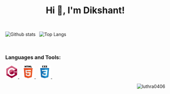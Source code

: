 <!-- ### Hi there 👋 -->
<h1 align="center">Hi 👋, I'm Dikshant!</h1>
<br />

![Github stats](https://github-readme-stats.vercel.app/api?username=diksh04&show_icons=true&theme=radical) 
&nbsp;
![Top Langs](https://github-readme-stats.vercel.app/api/top-langs/?username=diksh04&layout=compact&theme=radical)

<br />

<h3 align="left">Languages and Tools:</h3>
<p align="left">
	<a href="https://www.cplusplus.com/" target="_blank"> <img
			src="https://raw.githubusercontent.com/devicons/devicon/master/icons/cplusplus/cplusplus-original.svg"
			alt="c++" width="40" height="40" /> </a> &nbsp;
	<a href="https://www.w3.org/html/" target="_blank"> <img
			src="https://raw.githubusercontent.com/devicons/devicon/master/icons/html5/html5-original-wordmark.svg"
			alt="html5" width="40" height="40" /> </a> &nbsp;
	<a href="https://www.w3schools.com/css/" target="_blank"> <img
			src="https://raw.githubusercontent.com/devicons/devicon/master/icons/css3/css3-original-wordmark.svg"
			alt="css3" width="40" height="40" /> </a> &nbsp;
	<!--<a href="https://www.javascript.com/" target="_blank"> <img
			src="https://raw.githubusercontent.com/devicons/devicon/master/icons/javascript/javascript-plain.svg"
			alt="js" width="40" height="40" /> </a> &nbsp;
	<a href="https://getbootstrap.com/" target="_blank"> <img
			src="https://raw.githubusercontent.com/devicons/devicon/master/icons/bootstrap/bootstrap-plain.svg"
			alt="bootstrap" width="40" height="40" /> </a> &nbsp;
	<a href="https://reactjs.org" target="_blank"> <img
			src="https://raw.githubusercontent.com/devicons/devicon/master/icons/react/react-original-wordmark.svg"
			alt="react" width="40" height="40" /> </a> &nbsp;
	<a href="https://python.org" target="_blank"> <img
			src="https://raw.githubusercontent.com/devicons/devicon/master/icons/python/python-original.svg"
			alt="python" width="40" height="40" /> </a> &nbsp;
	<a href="https://www.djangoproject.com" target="_blank"> <img
			src="https://raw.githubusercontent.com/devicons/devicon/master/icons/django/django-original.svg"
			alt="django" width="40" height="40" /> </a> &nbsp;
	<a href="https://aws.amazon.com/" target="_blank"> <img
			src="https://raw.githubusercontent.com/devicons/devicon/master/icons/amazonwebservices/amazonwebservices-original.svg"
			alt="aws" width="40" height="40" /> </a> &nbsp;
	<a href="https://www.linux.org" target="_blank"> <img
			src="https://raw.githubusercontent.com/devicons/devicon/master/icons/linux/linux-original.svg" alt="linux"
			width="40" height="40" /> </a> &nbsp;-->
</p>
<p align="right"> <img src="https://komarev.com/ghpvc/?username=diksh04-1&label=Profile%20views&color=0e75b6&style=flat" alt="luthra0406" /> </p>


<!--
**diksh04/diksh04** is a ✨ _special_ ✨ repository because its `README.md` (this file) appears on your GitHub profile

Here are some ideas to get you started:

- 🔭 I’m currently working on ...
- 🌱 I’m currently learning ...
- 👯 I’m looking to collaborate on ...
- 🤔 I’m looking for help with ...
- 💬 Ask me about ...
- 📫 How to reach me: ...
- 😄 Pronouns: ...
- ⚡ Fun fact: ...
-->
